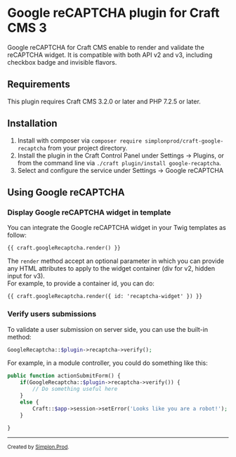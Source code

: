 # Google reCAPTCHA plugin for Craft CMS 3

Google reCAPTCHA for Craft CMS enable to render and validate the reCAPTCHA widget. It is compatible with both API v2 and v3, including checkbox badge and invisible flavors.

## Requirements

This plugin requires Craft CMS 3.2.0 or later and PHP 7.2.5 or later.

## Installation

1. Install with composer via `composer require simplonprod/craft-google-recaptcha` from your project directory.
2. Install the plugin in the Craft Control Panel under Settings → Plugins, or from the command line via `./craft plugin/install google-recaptcha`.
3. Select and configure the service under Settings → Google reCAPTCHA

## Using Google reCAPTCHA

### Display Google reCAPTCHA widget in template

You can integrate the Google reCAPTCHA widget in your Twig templates as follow:

```twig
{{ craft.googleRecaptcha.render() }}
```

The `render` method accept an optional parameter in which you can provide any HTML attributes to apply to the widget container (div for v2, hidden input for v3).  
For example, to provide a container id, you can do:


```twig
{{ craft.googleRecaptcha.render({ id: 'recaptcha-widget' }) }}
```

### Verify users submissions

To validate a user submission on server side, you can use the built-in method:

```php
GoogleRecaptcha::$plugin->recaptcha->verify();
```

For example, in a module controller, you could do something like this:

```php
public function actionSubmitForm() {
	if(GoogleRecaptcha::$plugin->recaptcha->verify()) {
		// Do something useful here
	}
	else {
		Craft::$app->session->setError('Looks like you are a robot!');
	}

}
```


---

<small>Created by [Simplon.Prod](https://www.simplonprod.co/).</small>

